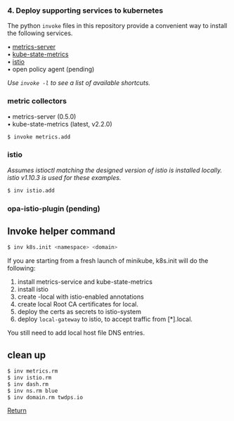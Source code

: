 ### 4. Deploy supporting services to kubernetes  

The python `invoke` files in this repository provide a convenient way to install the following services.  

• [metrics-server](https://github.com/kubernetes-incubator/metrics-server)  
• [kube-state-metrics](https://github.com/kubernetes/kube-state-metrics)  
• [istio](https://istio.io)  
• open policy agent (pending)

_Use `invoke -l` to see a list of available shortcuts._  

### metric collectors 

• metrics-server (0.5.0)  
• kube-state-metrics (latest, v2.2.0)  

```bash
$ invoke metrics.add   
```

### istio  

_Assumes istioctl matching the designed version of istio is installed locally. istio v1.10.3 is used for these examples._  

```bash
$ inv istio.add
```


### opa-istio-plugin (pending)  


## Invoke helper command

```bash
$ inv k8s.init <namespace> <domain>
```

If you are starting from a fresh launch of minikube, k8s.init will do the following:  

1. install metrics-service and kube-state-metrics
1. install istio
1. create <namespace>-local with istio-enabled annotations
1. create local Root CA certificates for local.<domain>
1. deploy the <domain> certs as secrets to istio-system
1. deploy `local-gateway` to istio, to accept traffic from [*].local.<domain>

You still need to add local host file DNS entries.  

## clean up

```bash
$ inv metrics.rm
$ inv istio.rm
$ inv dash.rm
$ inv ns.rm blue
$ inv domain.rm twdps.io
```

[Return](../README.md)
